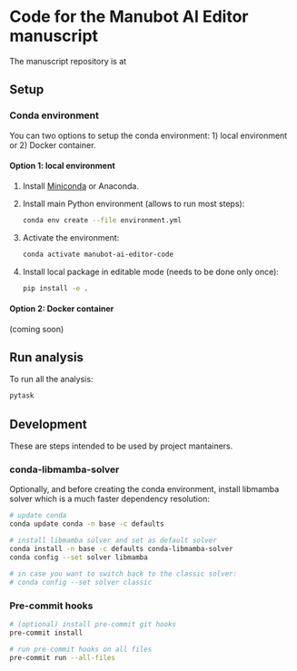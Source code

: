 # Code for the Manubot AI Editor manuscript

The manuscript repository is at 

## Setup

### Conda environment

You can two options to setup the conda environment: 1) local environment or 2) Docker container.

#### Option 1: local environment

1. Install [Miniconda](https://docs.conda.io/en/latest/miniconda.html) or Anaconda.

1. Install main Python environment (allows to run most steps):

   ```bash
   conda env create --file environment.yml
   ```

1. Activate the environment:

    ```bash
    conda activate manubot-ai-editor-code
    ```

1. Install local package in editable mode (needs to be done only once):

    ```bash
    pip install -e .
    ```

#### Option 2: Docker container

(coming soon)

## Run analysis

To run all the analysis:

```bash
pytask
```

## Development

These are steps intended to be used by project mantainers.

### conda-libmamba-solver

Optionally, and before creating the conda environment, install libmamba solver which is a much faster dependency resolution:

```bash
# update conda
conda update conda -n base -c defaults

# install libmamba solver and set as default solver
conda install -n base -c defaults conda-libmamba-solver
conda config --set solver libmamba

# in case you want to switch back to the classic solver:
# conda config --set solver classic
```

### Pre-commit hooks

```bash
# (optional) install pre-commit git hooks
pre-commit install

# run pre-commit hooks on all files
pre-commit run --all-files
```